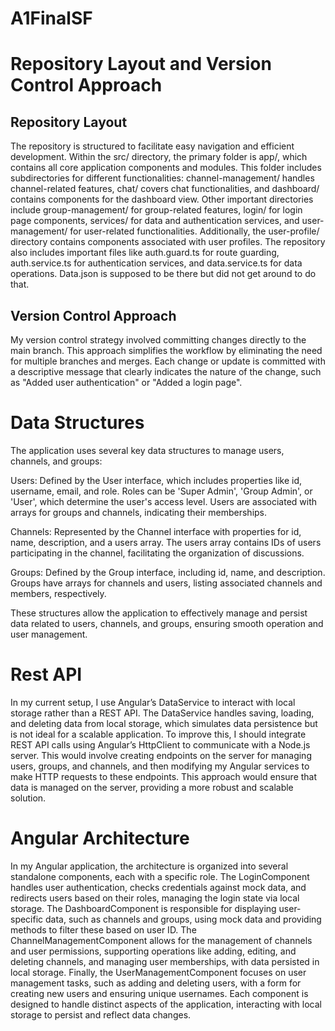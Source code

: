 # A1FinalSF
# Repository Layout and Version Control Approach
## Repository Layout
The repository is structured to facilitate easy navigation and efficient development. Within the src/ directory, the primary folder is app/, which contains all core application components and modules. This folder includes subdirectories for different functionalities: channel-management/ handles channel-related features, chat/ covers chat functionalities, and dashboard/ contains components for the dashboard view. Other important directories include group-management/ for group-related features, login/ for login page components, services/ for data and authentication services, and user-management/ for user-related functionalities. Additionally, the user-profile/ directory contains components associated with user profiles. The repository also includes important files like auth.guard.ts for route guarding, auth.service.ts for authentication services, and data.service.ts for data operations. Data.json is supposed to be there but did not get around to do that.

## Version Control Approach
My version control strategy involved committing changes directly to the main branch. This approach simplifies the workflow by eliminating the need for multiple branches and merges. Each change or update is committed with a descriptive message that clearly indicates the nature of the change, such as "Added user authentication" or "Added a login page".

# Data Structures
The application uses several key data structures to manage users, channels, and groups:

Users: Defined by the User interface, which includes properties like id, username, email, and role. Roles can be 'Super Admin', 'Group Admin', or 'User', which determine the user's access level. Users are associated with arrays for groups and channels, indicating their memberships.

Channels: Represented by the Channel interface with properties for id, name, description, and a users array. The users array contains IDs of users participating in the channel, facilitating the organization of discussions.

Groups: Defined by the Group interface, including id, name, and description. Groups have arrays for channels and users, listing associated channels and members, respectively.

These structures allow the application to effectively manage and persist data related to users, channels, and groups, ensuring smooth operation and user management.

# Rest API

In my current setup, I use Angular’s DataService to interact with local storage rather than a REST API. The DataService handles saving, loading, and deleting data from local storage, which simulates data persistence but is not ideal for a scalable application. To improve this, I should integrate REST API calls using Angular’s HttpClient to communicate with a Node.js server. This would involve creating endpoints on the server for managing users, groups, and channels, and then modifying my Angular services to make HTTP requests to these endpoints. This approach would ensure that data is managed on the server, providing a more robust and scalable solution.

# Angular Architecture 

In my Angular application, the architecture is organized into several standalone components, each with a specific role. The LoginComponent handles user authentication, checks credentials against mock data, and redirects users based on their roles, managing the login state via local storage. The DashboardComponent is responsible for displaying user-specific data, such as channels and groups, using mock data and providing methods to filter these based on user ID. The ChannelManagementComponent allows for the management of channels and user permissions, supporting operations like adding, editing, and deleting channels, and managing user memberships, with data persisted in local storage. Finally, the UserManagementComponent focuses on user management tasks, such as adding and deleting users, with a form for creating new users and ensuring unique usernames. Each component is designed to handle distinct aspects of the application, interacting with local storage to persist and reflect data changes.







